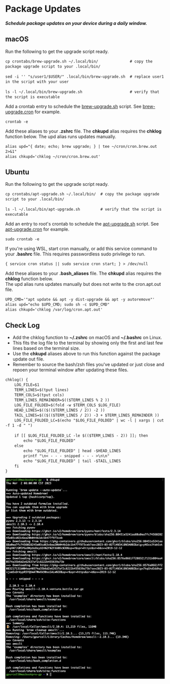 # Package Updates
##### Schedule package updates on your device during a daily window.

## macOS

Run the following to get the upgrade script ready.
```shell script
cp crontabs/brew-upgrade.sh ~/.local/bin/              # copy the package upgrade script to your .local/bin/

sed -i '' "s/user1/$USER/" .local/bin/brew-upgrade.sh  # replace user1 in the script with your user

ls -l ~/.local/bin/brew-upgrade.sh                     # verify that the script is executable
```

Add a crontab entry to schedule the [brew-upgrade.sh](crontabs/brew-upgrade.sh) script. See [brew-upgrade.cron](crontabs/brew-upgrade.cron) for example.
```shell script
crontab -e
```

Add these aliases to your **.zshrc** file. The **chkupd** alias requires the **chklog** function below.  The upd alias runs updates manually.
```shell script
alias upd="{ date; echo; brew upgrade; } | tee ~/cron/cron.brew.out 2>&1"
alias chkupd='chklog ~/cron/cron.brew.out'
```

## Ubuntu

Run the following to get the upgrade script ready.
```shell script
cp crontabs/apt-upgrade.sh ~/.local/bin/  # copy the package upgrade script to your .local/bin/

ls -l ~/.local/bin/apt-upgrade.sh         # verify that the script is executable
```

Add an entry to root's crontab to schedule the [apt-upgrade.sh](crontabs/apt-upgrade.sh) script. See [apt-upgrade.cron](crontabs/apt-upgrade.cron) for example.
```shell script
sudo crontab -e
```

If you're using WSL, start cron manually, or add this service command to your **.bashrc** file. This requires passwordless sudo privilege to run.
```shell script
{ service cron status || sudo service cron start; } > /dev/null
```

Add these aliases to your **.bash_aliases** file. The **chkupd** alias requires the **chklog** function below.  
The upd alias runs updates manually but does not write to the cron.apt.out file.
```shell script
UPD_CMD='"apt update && apt -y dist-upgrade && apt -y autoremove"'
alias upd="echo $UPD_CMD; sudo sh -c $UPD_CMD"
alias chkupd='chklog /var/log/cron.apt.out'
```

## Check Log

* Add the chklog function to **~/.zshrc** on macOS and **~/.bashrc** on Linux.
* This fits the log file to the terminal by showing only the first and last few lines based on the terminal size.
* Use the **chkupd** aliases above to run this function against the package update out file.
* Remember to source the bash/zsh files you've updated or just close and repoen your terminal window after updating these files.

```shell script
chklog() {
    LOG_FILE=$1
    TERM_LINES=$(tput lines)
    TERM_COLS=$(tput cols)
    TERM_LINES_REMAINDER=$(($TERM_LINES % 2 ))
    LOG_FILE_FOLDED=$(fold -w $TERM_COLS $LOG_FILE)
    HEAD_LINES=$(($(($TERM_LINES / 2)) -2 ))
    TAIL_LINES=$(($(($TERM_LINES / 2)) -3 + $TERM_LINES_REMAINDER ))
    LOG_FILE_FOLDED_LC=$(echo "$LOG_FILE_FOLDED" | wc -l | xargs | cut -f 1 -d " ")

    if [[ $LOG_FILE_FOLDED_LC -le $(($TERM_LINES - 2)) ]]; then
        echo "$LOG_FILE_FOLDED"
    else
        echo "$LOG_FILE_FOLDED" | head -$HEAD_LINES
        printf "\n< - - - snipped - - - >\n\n"
        echo "$LOG_FILE_FOLDED" | tail -$TAIL_LINES
    fi
}
```

![chkupd_output_800](../readme_images/chkupd_output_800.png)
